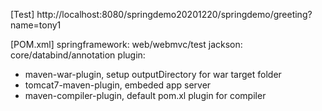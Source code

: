 [Test]
http://localhost:8080/springdemo20201220/springdemo/greeting?name=tony1

[POM.xml]
springframework: web/webmvc/test 
jackson: core/databind/annotation
plugin: 
  - maven-war-plugin, setup outputDirectory for war target folder
  - tomcat7-maven-plugin, embeded app server
  - maven-compiler-plugin, default pom.xl plugin for compiler


